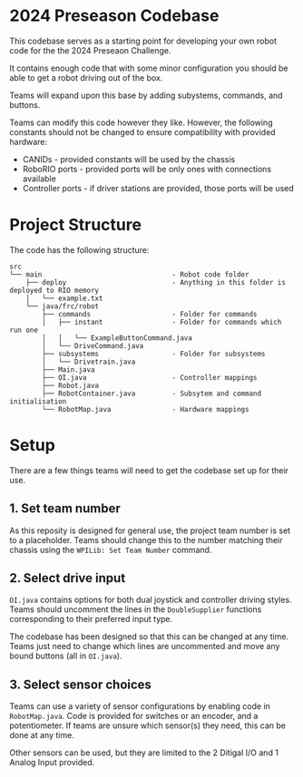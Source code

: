 # 2024 Preseason Codebase

This codebase serves as a starting point for developing your own robot code for the the 2024 Preseaon Challenge.

It contains enough code that with some minor configuration you should be able to get a robot driving out of the box.

Teams will expand upon this base by adding subystems, commands, and buttons.

Teams can modify this code however they like. However, the following constants should not be changed to ensure compatibility with provided hardware:
  - CANIDs - provided constants will be used by the chassis
  - RoboRIO ports - provided ports will be only ones with connections available
  - Controller ports - if driver stations are provided, those ports will be used

# Project Structure

The code has the following structure:

```
src
└── main                                - Robot code folder
    ├── deploy                          - Anything in this folder is deployed to RIO memory
    │   └── example.txt        
    └── java/frc/robot
        ├── commands                    - Folder for commands
        │   ├── instant                 - Folder for commands which run one
        │   │   └── ExampleButtonCommand.java
        │   └── DriveCommand.java
        ├── subsystems                  - Folder for subsystems
        │   └── Drivetrain.java
        ├── Main.java
        ├── OI.java                     - Controller mappings
        ├── Robot.java
        ├── RobotContainer.java         - Subsytem and command initialisation
        └── RobotMap.java               - Hardware mappings
```

# Setup

There are a few things teams will need to get the codebase set up for their use.

## 1. Set team number
As this reposity is designed for general use, the project team number is set to a placeholder. Teams should change this to the number matching their chassis using the `WPILib: Set Team Number` command.

## 2. Select drive input
`OI.java` contains options for both dual joystick and controller driving styles. Teams should uncomment the lines in the `DoubleSupplier` functions corresponding to their preferred input type.

The codebase has been designed so that this can be changed at any time. Teams just need to change which lines are uncommented and move any bound buttons (all in `OI.java`).

## 3. Select sensor choices
Teams can use a variety of sensor configurations by enabling code in `RobotMap.java`. Code is provided for switches or an encoder, and a potentiometer. If teams are unsure which sensor(s) they need, this can be done at any time.

Other sensors can be used, but they are limited to the 2 Ditigal I/O and 1 Analog Input provided.
